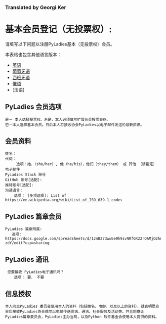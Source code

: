 ### Translated by Georgi Ker

# 基本会员登记（无投票权）:

请填写以下问题以注册PyLadies基本（无投票权）会员。

本表格也包含其他语言版本：

- [英语](https://github.com/pyladies/project-admin-logisitics/blob/master/forms/basic-membership-form-en.md)
- [葡萄牙语](https://github.com/pyladies/project-admin-logisitics/blob/master/forms/basic-membership-form-pt.md)
- [西班牙语](https://github.com/pyladies/project-admin-logisitics/blob/master/forms/basic-membership-form-es.md)
- [俄语](https://github.com/pyladies/project-admin-logisitics/blob/master/forms/basic-membership-form-ru.md)
- [法语]

## PyLadies 会员选项
    
    是－ 本人选择投票权。若是，本人必须填写扩展会员投票表格。
    否－本人选择基本会员。日后本人将接收协会PyLadies以电子邮件发送的最新资讯。
    
## 会员资料

    姓名：
    代词：
         选项：她，（she/her）, 他（he/his），他们（they/them） 或 其他 （请指定）
    电子邮件
    PyLadies Slack 账号
    GitHub 账号[选配]: 
    推特账号[选配]:
    沟通语言：
        选项： [多项选择]: List of https://en.wikipedia.org/wiki/List_of_ISO_639-1_codes

## PyLadies 篇章会员

    PyLadies 篇章附属:  
       选项: https://docs.google.com/spreadsheets/d/12mB273wwEe9h9svNRfGR22rQAMjO2hn_lahWzMT-zdY/edit?usp=sharing

## PyLadies 通讯

     您要接收 PyLadies电子通讯吗？
        选项： 要， 不要  

## 信息授权

    本人同意PyLadies 委员会使用本人的资料（包括姓名，电邮，以及以上的资料），就表明愿意日后接收PyLadies协会偶尔以电邮传送资讯，通讯、社会服务及活动等。并且同意让PyLadies篇章委员会，PyLadies主办当局，以及Python 软件基金会使用本人提供的资料。
